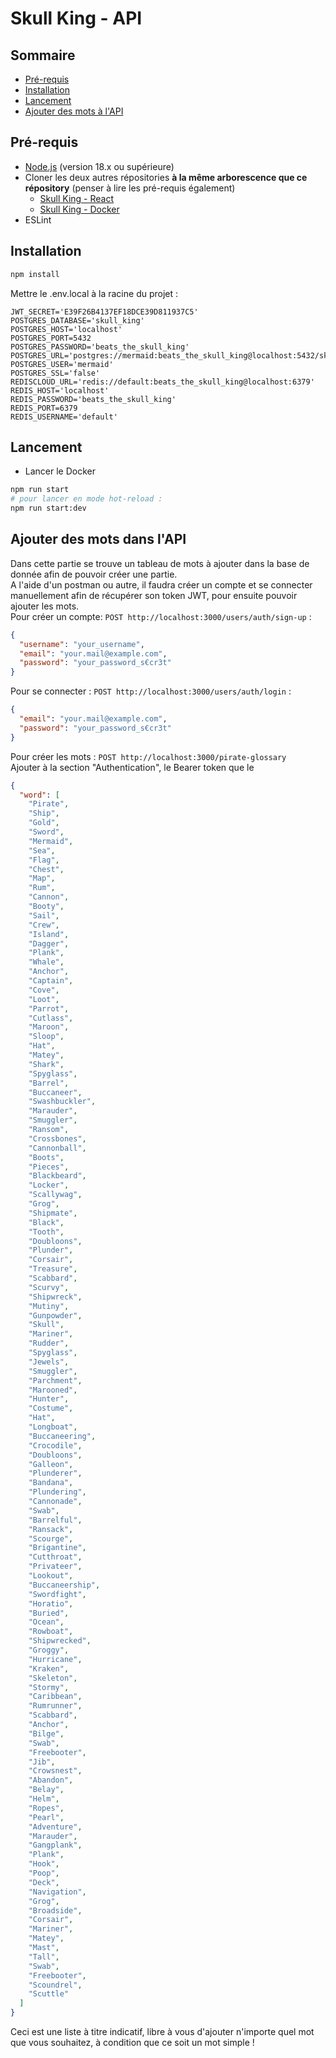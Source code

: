 # Skull King - API

## Sommaire

- [Pré-requis](#pré-requis)
- [Installation](#installation)
- [Lancement](#lancement)
- [Ajouter des mots à l'API](#ajouter-des-mots-dans-lapi)

## Pré-requis

- [Node.js](https://nodejs.org/en/) (version 18.x ou supérieure)
- Cloner les deux autres répositories **à la même arborescence que ce répository** (penser à lire les pré-requis également)
    - [Skull King - React](https://github.com/Maximauve/SkullKing)
    - [Skull King - Docker](https://github.com/Maximauve/SkullKing-Docker)
- ESLint

## Installation
```bash
npm install
```
Mettre le .env.local à la racine du projet :
```dotenv
JWT_SECRET='E39F26B4137EF18DCE39D811937C5'
POSTGRES_DATABASE='skull_king'
POSTGRES_HOST='localhost'
POSTGRES_PORT=5432
POSTGRES_PASSWORD='beats_the_skull_king'
POSTGRES_URL='postgres://mermaid:beats_the_skull_king@localhost:5432/skull_king'
POSTGRES_USER='mermaid'
POSTGRES_SSL='false'
REDISCLOUD_URL='redis://default:beats_the_skull_king@localhost:6379'
REDIS_HOST='localhost'
REDIS_PASSWORD='beats_the_skull_king'
REDIS_PORT=6379
REDIS_USERNAME='default'
```

## Lancement
- Lancer le Docker
```bash
npm run start
# pour lancer en mode hot-reload :
npm run start:dev
```

## Ajouter des mots dans l'API
Dans cette partie se trouve un tableau de mots à ajouter dans la base de donnée afin de pouvoir créer une partie. \
A l'aide d'un postman ou autre, il faudra créer un compte et se connecter manuellement afin de récupérer son token JWT, pour ensuite pouvoir ajouter les mots. \
Pour créer un compte: `POST http://localhost:3000/users/auth/sign-up` :
```json
{
  "username": "your_username",
  "email": "your.mail@example.com",
  "password": "your_password_s€cr3t"
}
```

Pour se connecter : `POST http://localhost:3000/users/auth/login` :
```json
{
  "email": "your.mail@example.com",
  "password": "your_password_s€cr3t"
}
```

Pour créer les mots : `POST http://localhost:3000/pirate-glossary` \
Ajouter à la section "Authentication", le Bearer token que le 
```json
{
  "word": [
    "Pirate",
    "Ship",
    "Gold",
    "Sword",
    "Mermaid",
    "Sea",
    "Flag",
    "Chest",
    "Map",
    "Rum",
    "Cannon",
    "Booty",
    "Sail",
    "Crew",
    "Island",
    "Dagger",
    "Plank",
    "Whale",
    "Anchor",
    "Captain",
    "Cove",
    "Loot",
    "Parrot",
    "Cutlass",
    "Maroon",
    "Sloop",
    "Hat",
    "Matey",
    "Shark",
    "Spyglass",
    "Barrel",
    "Buccaneer",
    "Swashbuckler",
    "Marauder",
    "Smuggler",
    "Ransom",
    "Crossbones",
    "Cannonball",
    "Boots",
    "Pieces",
    "Blackbeard",
    "Locker",
    "Scallywag",
    "Grog",
    "Shipmate",
    "Black",
    "Tooth",
    "Doubloons",
    "Plunder",
    "Corsair",
    "Treasure",
    "Scabbard",
    "Scurvy",
    "Shipwreck",
    "Mutiny",
    "Gunpowder",
    "Skull",
    "Mariner",
    "Rudder",
    "Spyglass",
    "Jewels",
    "Smuggler",
    "Parchment",
    "Marooned",
    "Hunter",
    "Costume",
    "Hat",
    "Longboat",
    "Buccaneering",
    "Crocodile",
    "Doubloons",
    "Galleon",
    "Plunderer",
    "Bandana",
    "Plundering",
    "Cannonade",
    "Swab",
    "Barrelful",
    "Ransack",
    "Scourge",
    "Brigantine",
    "Cutthroat",
    "Privateer",
    "Lookout",
    "Buccaneership",
    "Swordfight",
    "Horatio",
    "Buried",
    "Ocean",
    "Rowboat",
    "Shipwrecked",
    "Groggy",
    "Hurricane",
    "Kraken",
    "Skeleton",
    "Stormy",
    "Caribbean",
    "Rumrunner",
    "Scabbard",
    "Anchor",
    "Bilge",
    "Swab",
    "Freebooter",
    "Jib",
    "Crowsnest",
    "Abandon",
    "Belay",
    "Helm",
    "Ropes",
    "Pearl",
    "Adventure",
    "Marauder",
    "Gangplank",
    "Plank",
    "Hook",
    "Poop",
    "Deck",
    "Navigation",
    "Grog",
    "Broadside",
    "Corsair",
    "Mariner",
    "Matey",
    "Mast",
    "Tall",
    "Swab",
    "Freebooter",
    "Scoundrel",
    "Scuttle"
  ]
}
```
Ceci est une liste à titre indicatif, libre à vous d'ajouter n'importe quel mot que vous souhaitez, à condition que ce soit un mot simple !
